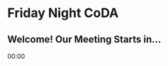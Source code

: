 # Friday Night CoDA

<div class="countdown-timer">
    <h2>Welcome! Our Meeting Starts in...</h2>
    <div class="counter">
        00:00
    </div>
</div>